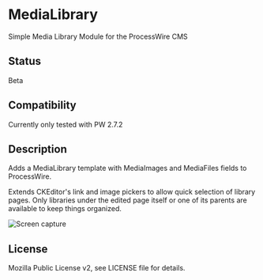 # MediaLibrary
Simple Media Library Module for the ProcessWire CMS

## Status

Beta

## Compatibility

Currently only tested with PW 2.7.2

## Description

Adds a MediaLibrary template with MediaImages and MediaFiles fields to ProcessWire.

Extends CKEditor's link and image pickers to allow quick selection of library pages. Only libraries under the edited page itself or one of its parents are available to keep things organized.

![Screen capture](https://bitpoet.github.io/img/medialibrarycapture.gif)

## License

Mozilla Public License v2, see LICENSE file for details.
